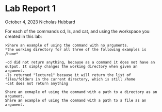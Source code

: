 # __Lab Report 1__
October 4, 2023
Nicholas Hubbard

For each of the commands cd, ls, and cat, and using the workspace you created in this lab:

    >Share an example of using the command with no arguments.
    *the working directory for all three of the following examples is /home*
    
    -cd did not return anything, because as a command it does not have an output. It simply changes the working directory when given an argument.
    -ls returned "lecture1" because it will return the list of files/folders in the current directory, which is still /home
    -cat does not return anything
    
    Share an exmaple of using the command with a path to a directory as an argument.
    Share an example of using the command with a path to a file as an argument.

